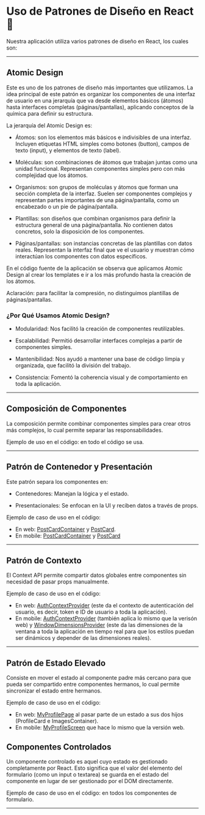# Uso de Patrones de Diseño en React :scroll:

Nuestra aplicación utiliza varios patrones de diseño en React, los cuales son:

---

## Atomic Design

Este es uno de los patrones de diseño más importantes que utilizamos. La idea principal de este patrón es organizar los componentes de una interfaz de usuario en una jerarquía que va desde elementos básicos (átomos) hasta interfaces completas (páginas/pantallas), aplicando conceptos de la química para definir su estructura.

La jerarquía del Atomic Design es:

- Átomos: son los elementos más básicos e indivisibles de una interfaz. Incluyen etiquetas HTML simples como botones (button), campos de texto (input), y elementos de texto (label).

- Moléculas: son combinaciones de átomos que trabajan juntas como una unidad funcional. Representan componentes simples pero con más complejidad que los átomos.

- Organismos: son grupos de moléculas y átomos que forman una sección completa de la interfaz. Suelen ser componentes complejos y representan partes importantes de una página/pantalla, como un encabezado o un pie de página/pantalla.

- Plantillas: son diseños que combinan organismos para definir la estructura general de una página/pantalla. No contienen datos concretos, solo la disposición de los componentes.

- Páginas/pantallas: son instancias concretas de las plantillas con datos reales. Representan la interfaz final que ve el usuario y muestran cómo interactúan los componentes con datos específicos.

En el código fuente de la aplicación se observa que aplicamos Atomic Design al crear los templates e ir a los más profundo hasta la creación de los átomos.

Aclaración: para facilitar la compresión, no distinguimos plantillas de páginas/pantallas.

### ¿Por Qué Usamos Atomic Design?

- Modularidad: Nos facilitó la creación de componentes reutilizables.

- Escalabilidad: Permitió desarrollar interfaces complejas a partir de componentes simples.

- Mantenibilidad: Nos ayudó a mantener una base de código limpia y organizada, que facilitó la división del trabajo.

- Consistencia: Fomentó la coherencia visual y de comportamiento en toda la aplicación.

---

## Composición de Componentes

La composición permite combinar componentes simples para crear otros más complejos, lo cual permite separar las responsabilidades.

Ejemplo de uso en el código: en todo el código se usa.

---

##  Patrón de Contenedor y Presentación

Este patrón separa los componentes en:

- Contenedores: Manejan la lógica y el estado.

- Presentacionales: Se enfocan en la UI y reciben datos a través de props.

Ejemplo de caso de uso en el código:

- En web: [PostCardContainer](../src/components/shared/posts/PostCardContainer.jsx) y [PostCard](../src/components/shared/posts/PostCard.jsx).
- En mobile: [PostCardContainer](https://github.com/LuciaBonilla/2024_2_DWYM_Grupo6_Obligatorio_ReactNative/blob/main/PhantyNet/app/components/shared/posts/PostCardContainer.jsx) y [PostCard](https://github.com/LuciaBonilla/2024_2_DWYM_Grupo6_Obligatorio_ReactNative/blob/main/PhantyNet/app/components/shared/posts/PostCard.jsx)

---

## Patrón de Contexto

El Context API permite compartir datos globales entre componentes sin necesidad de pasar props manualmente.

Ejemplo de caso de uso en el código:

- En web: [AuthContextProvider](../src/context-providers/AuthContextProvider.jsx) (este da el contexto de autenticación del usuario, es decir, token e ID de usuario a toda la aplicación).
- En mobile: [AuthContextProvider](https://github.com/LuciaBonilla/2024_2_DWYM_Grupo6_Obligatorio_ReactNative/blob/main/PhantyNet/context-providers/AuthContextProvider.tsx) (también aplica lo mismo que la verisón web) y [WindowDimensionsProvider](https://github.com/LuciaBonilla/2024_2_DWYM_Grupo6_Obligatorio_ReactNative/blob/main/PhantyNet/context-providers/WindowDimensionsProvider.tsx) (este da las dimensiones de la ventana a toda la aplicación en tiempo real para que los estilos puedan ser dinámicos y depender de las dimensiones reales).

---

## Patrón de Estado Elevado

Consiste en mover el estado al componente padre más cercano para que pueda ser compartido entre componentes hermanos, lo cual permite sincronizar el estado entre hermanos.

Ejemplo de caso de uso en el código:

- En web: [MyProfilePage](../src/pages/MyProfilePage.jsx) al pasar parte de un estado a sus dos hijos (ProfileCard e ImagesContainer).
- En mobile: [MyProfileScreen](https://github.com/LuciaBonilla/2024_2_DWYM_Grupo6_Obligatorio_ReactNative/blob/main/PhantyNet/app/modules/(tabs)/MyProfileScreen.jsx) que hace lo mismo que la versión web.

## Componentes Controlados

Un componente controlado es aquel cuyo estado es gestionado completamente por React. Esto significa que el valor del elemento del formulario (como un input o textarea) se guarda en el estado del componente en lugar de ser gestionado por el DOM directamente.

Ejemplo de caso de uso en el código: en todos los componentes de formulario.

---